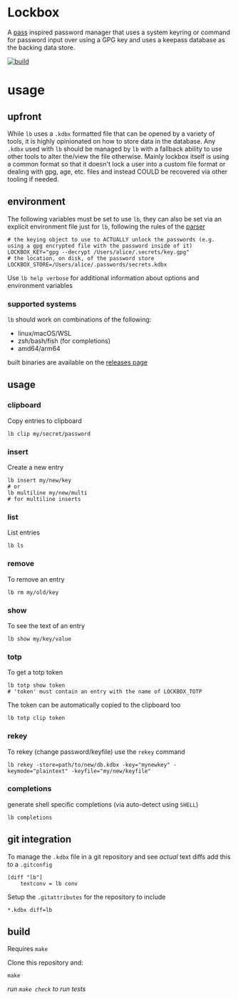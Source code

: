 Lockbox
===

A [pass](https://www.passwordstore.org/) inspired password manager that uses a system
keyring or command for password input over using a GPG key and uses a keepass database as the backing data store.

[![build](https://github.com/seanenck/lockbox/actions/workflows/build.yml/badge.svg)](https://github.com/seanenck/lockbox/actions/workflows/build.yml)

# usage

## upfront

While `lb` uses a `.kdbx` formatted file that can be opened by a variety of tools, it is highly opinionated on how to store data in the database. Any
`.kdbx` used with `lb` should be managed by `lb` with a fallback ability to use other tools to alter the/view the file otherwise. Mainly lockbox itself
is using a common format so that it doesn't lock a user into a custom file format or dealing with gpg, age, etc. files and instead COULD be recovered
via other tooling if needed.

## environment

The following variables must be set to use `lb`, they can also be set via an
explicit environment file just for `lb`, following the rules of the
[parser](https://github.com/hashicorp/go-envparse)

```
# the keying object to use to ACTUALLY unlock the passwords (e.g. using a gpg encrypted file with the password inside of it)
LOCKBOX_KEY="gpg --decrypt /Users/alice/.secrets/key.gpg"
# the location, on disk, of the password store
LOCKBOX_STORE=/Users/alice/.passwords/secrets.kdbx
```

Use `lb help verbose` for additional information about options and environment variables

### supported systems

`lb` should work on combinations of the following:
- linux/macOS/WSL
- zsh/bash/fish (for completions)
- amd64/arm64

built binaries are available on the [releases page](https://github.com/enckse/lockbox/releases)

## usage

### clipboard

Copy entries to clipboard
```
lb clip my/secret/password
```

### insert

Create a new entry
```
lb insert my/new/key
# or
lb multiline my/new/multi
# for multiline inserts
```

### list

List entries
```
lb ls
```

### remove

To remove an entry
```
lb rm my/old/key
```

### show

To see the text of an entry
```
lb show my/key/value
```

### totp

To get a totp token
```
lb totp show token
# 'token' must contain an entry with the name of LOCKBOX_TOTP
```

The token can be automatically copied to the clipboard too
```
lb totp clip token
```

### rekey

To rekey (change password/keyfile) use the `rekey` command
```
lb rekey -store=path/to/new/db.kdbx -key="mynewkey" -keymode="plaintext" -keyfile="my/new/keyfile"
```

### completions

generate shell specific completions (via auto-detect using `SHELL`)
```
lb completions
```

## git integration

To manage the `.kdbx` file in a git repository and see _actual_ text diffs add this to a `.gitconfig`
```
[diff "lb"]
    textconv = lb conv
```

Setup the `.gitattributes` for the repository to include
```
*.kdbx diff=lb
```

## build

Requires `make`

Clone this repository and:
```
make
```

_run `make check` to run tests_
